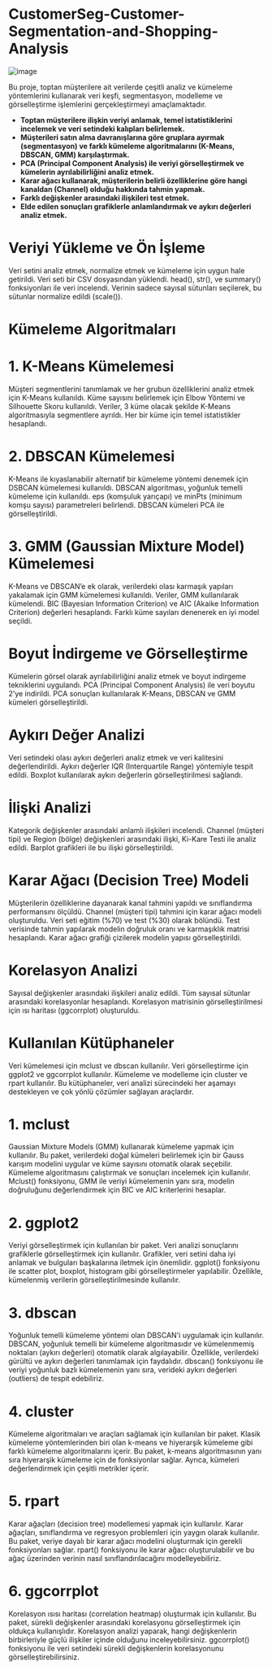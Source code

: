 # CustomerSeg-Customer-Segmentation-and-Shopping-Analysis


![image](https://github.com/user-attachments/assets/a1d2ccf2-0eb9-4482-bac5-709940ab48a6)

Bu proje, toptan müşterilere ait verilerde çeşitli analiz ve kümeleme yöntemlerini kullanarak veri keşfi, segmentasyon, modelleme ve görselleştirme işlemlerini gerçekleştirmeyi amaçlamaktadır. 


- **Toptan müşterilere ilişkin veriyi anlamak, temel istatistiklerini incelemek ve veri setindeki kalıpları belirlemek.**
- **Müşterileri satın alma davranışlarına göre gruplara ayırmak (segmentasyon) ve farklı kümeleme algoritmalarını (K-Means, DBSCAN, GMM) karşılaştırmak.**
- **PCA (Principal Component Analysis) ile veriyi görselleştirmek ve kümelerin ayrılabilirliğini analiz etmek.**
- **Karar ağacı kullanarak, müşterilerin belirli özelliklerine göre hangi kanaldan (Channel) olduğu hakkında tahmin yapmak.**
- **Farklı değişkenler arasındaki ilişkileri  test etmek.**
- **Elde edilen sonuçları grafiklerle anlamlandırmak ve aykırı değerleri analiz etmek.**
  

# Veriyi Yükleme ve Ön İşleme

Veri setini analiz etmek, normalize etmek ve kümeleme için uygun hale getirildi. Veri seti bir CSV dosyasından yüklendi. head(), str(), ve summary() fonksiyonları ile veri incelendi. Verinin sadece sayısal sütunları seçilerek, bu sütunlar normalize edildi (scale()).


# Kümeleme Algoritmaları

# 1. K-Means Kümelemesi

Müşteri segmentlerini tanımlamak ve her grubun özelliklerini analiz etmek için K-Means  kullanıldı.  Küme sayısını belirlemek için Elbow Yöntemi ve Silhouette Skoru kullanıldı. Veriler, 3 küme olacak şekilde K-Means algoritmasıyla segmentlere ayrıldı. Her bir küme için temel istatistikler hesaplandı.

# 2. DBSCAN Kümelemesi

K-Means ile kıyaslanabilir alternatif bir kümeleme yöntemi denemek için DSBCAN kümelemesi kullanıldı. DBSCAN algoritması, yoğunluk temelli kümeleme için kullanıldı. eps (komşuluk yarıçapı) ve minPts (minimum komşu sayısı) parametreleri belirlendi. DBSCAN kümeleri PCA ile görselleştirildi.


# 3. GMM (Gaussian Mixture Model) Kümelemesi

K-Means ve DBSCAN’e ek olarak, verilerdeki olası karmaşık yapıları yakalamak için GMM kümelemesi kullanıldı. Veriler, GMM kullanılarak kümelendi. BIC (Bayesian Information Criterion) ve AIC (Akaike Information Criterion) değerleri hesaplandı. Farklı küme sayıları denenerek en iyi model seçildi.

# Boyut İndirgeme ve Görselleştirme

Kümelerin görsel olarak ayrılabilirliğini analiz etmek ve boyut indirgeme tekniklerini uygulandı. PCA (Principal Component Analysis) ile veri boyutu 2’ye indirildi. PCA sonuçları kullanılarak K-Means, DBSCAN ve GMM kümeleri görselleştirildi.


# Aykırı Değer Analizi

Veri setindeki olası aykırı değerleri analiz etmek ve veri kalitesini değerlendirildi. Aykırı değerler IQR (Interquartile Range) yöntemiyle tespit edildi. Boxplot kullanılarak aykırı değerlerin görselleştirilmesi sağlandı.

# İlişki Analizi

Kategorik değişkenler arasındaki anlamlı ilişkileri incelendi. Channel (müşteri tipi) ve Region (bölge) değişkenleri arasındaki ilişki, Ki-Kare Testi ile analiz edildi. Barplot grafikleri ile bu ilişki görselleştirildi.

# Karar Ağacı (Decision Tree) Modeli

Müşterilerin özelliklerine dayanarak kanal tahmini yapıldı ve sınıflandırma performansını ölçüldü. Channel (müşteri tipi) tahmini için karar ağacı modeli oluşturuldu. Veri seti eğitim (%70) ve test (%30) olarak bölündü. Test verisinde tahmin yapılarak modelin doğruluk oranı ve karmaşıklık matrisi hesaplandı. Karar ağacı grafiği çizilerek modelin yapısı görselleştirildi.

# Korelasyon Analizi

Sayısal değişkenler arasındaki ilişkileri analiz edildi. Tüm sayısal sütunlar arasındaki korelasyonlar hesaplandı. Korelasyon matrisinin görselleştirilmesi için ısı haritası (ggcorrplot) oluşturuldu.


# Kullanılan Kütüphaneler 

Veri kümelemesi için mclust ve dbscan kullanılır.
Veri görselleştirme için ggplot2 ve ggcorrplot kullanılır.
Kümeleme ve modelleme için cluster ve rpart kullanılır. Bu kütüphaneler, veri analizi sürecindeki her aşamayı destekleyen ve çok yönlü çözümler sağlayan araçlardır.

# 1. mclust

Gaussian Mixture Models (GMM) kullanarak kümeleme yapmak için kullanılır. Bu paket, verilerdeki doğal kümeleri belirlemek için bir Gauss karışım modelini uygular ve küme sayısını otomatik olarak seçebilir. Kümeleme algoritmasını çalıştırmak ve sonuçları incelemek için kullanılır. Mclust() fonksiyonu, GMM ile veriyi kümelemenin yanı sıra, modelin doğruluğunu değerlendirmek için BIC ve AIC kriterlerini hesaplar.

# 2. ggplot2

Veriyi görselleştirmek için kullanılan bir paket. Veri analizi sonuçlarını grafiklerle görselleştirmek için kullanılır. Grafikler, veri setini daha iyi anlamak ve bulguları başkalarına iletmek için önemlidir. ggplot() fonksiyonu ile scatter plot, boxplot, histogram gibi görselleştirmeler yapılabilir. Özellikle, kümelenmiş verilerin görselleştirilmesinde kullanılır.

# 3. dbscan

Yoğunluk temelli kümeleme yöntemi olan DBSCAN'i uygulamak için kullanılır. DBSCAN, yoğunluk temelli bir kümeleme algoritmasıdır ve kümelenmemiş noktaları (aykırı değerleri) otomatik olarak algılayabilir. Özellikle, verilerdeki gürültü ve aykırı değerleri tanımlamak için faydalıdır. dbscan() fonksiyonu ile veriyi yoğunluk bazlı kümelemenin yanı sıra, verideki aykırı değerleri (outliers) de tespit edebiliriz.

# 4. cluster

Kümeleme algoritmaları ve araçları sağlamak için kullanılan bir paket. Klasik kümeleme yöntemlerinden biri olan k-means ve hiyerarşik kümeleme gibi farklı kümeleme algoritmalarını içerir. Bu paket, k-means algoritmasının yanı sıra hiyerarşik kümeleme için de fonksiyonlar sağlar. Ayrıca, kümeleri değerlendirmek için çeşitli metrikler içerir.

# 5. rpart

Karar ağaçları (decision tree) modellemesi yapmak için kullanılır. Karar ağaçları, sınıflandırma ve regresyon problemleri için yaygın olarak kullanılır. Bu paket, veriye dayalı bir karar ağacı modelini oluşturmak için gerekli fonksiyonları sağlar. rpart() fonksiyonu ile karar ağacı oluşturulabilir ve bu ağaç üzerinden verinin nasıl sınıflandırılacağını modelleyebiliriz.

# 6. ggcorrplot

Korelasyon ısısı haritası (correlation heatmap) oluşturmak için kullanılır. Bu paket, sürekli değişkenler arasındaki korelasyonu görselleştirmek için oldukça kullanışlıdır. Korelasyon analizi yaparak, hangi değişkenlerin birbirleriyle güçlü ilişkiler içinde olduğunu inceleyebilirsiniz. ggcorrplot() fonksiyonu ile veri setindeki sürekli değişkenlerin korelasyonunu görselleştirebilirsiniz.

